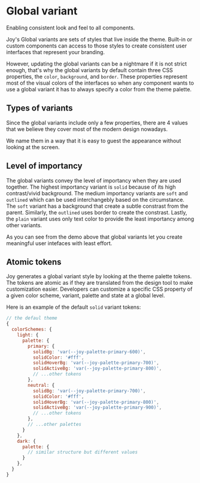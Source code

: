 # Global variant

<p class="description">Enabling consistent look and feel to all components.</p>

<!-- The intention of the page is to describe the overall feature like "what is it?", "what it looks like?", other topics like "The why", "How to customize" etc. should be in another page.  -->

Joy's Global variants are sets of styles that live inside the theme. Built-in or custom components can access to those styles to create consistent user interfaces that represent your branding.

However, updating the global variants can be a nightmare if it is not strict enough, that's why the global variants by default contain three CSS properties, the `color`, `background`, and `border`. These properties represent most of the visual colors of the interfaces so when any component wants to use a global variant it has to always specify a color from the theme palette.

<!-- Add a link to read more detail why we limit to these 3 properties -->

## Types of variants

Since the global variants include only a few properties, there are 4 values that we believe they cover most of the modern design nowadays.

<!-- A demo of buttons, chips, and links with all variants -->

We name them in a way that it is easy to guest the appearance without looking at the screen.

## Level of importancy

The global variants convey the level of importancy when they are used together. The highest importancy variant is `solid` because of its high contrast/vivid background. The medium importancy variants are `soft` and `outlined` which can be used interchangebly based on the circumstance. The `soft` variant has a background that create a subtle constrast from the parent. Similarly, the `outlined` uses border to create the constrast. Lastly, the `plain` variant uses only text color to provide the least importancy among other variants.

<!-- A demo of small UIs that use different components with variants to showcase -->

As you can see from the demo above that global variants let you create meaningful user intefaces with least effort.

## Atomic tokens

Joy generates a global variant style by looking at the theme palette tokens. The tokens are atomic as if they are translated from the design tool to make customization easier. Developers can customize a specific CSS property of a given color scheme, variant, palette and state at a global level.

Here is an example of the default `solid` variant tokens:

```js
// the defaul theme
{
  colorSchemes: {
    light: {
      palette: {
        primary: {
          solidBg: 'var(--joy-palette-primary-600)',
          solidColor: '#fff',
          solidHoverBg: 'var(--joy-palette-primary-700)',
          solidActiveBg: 'var(--joy-palette-primary-800)',
          // ...other tokens
        },
        neutral: {
          solidBg: 'var(--joy-palette-primary-700)',
          solidColor: '#fff',
          solidHoverBg: 'var(--joy-palette-primary-800)',
          solidActiveBg: 'var(--joy-palette-primary-900)',
          // ...other tokens
        },
        // ...other palettes
      }
    },
    dark: {
      palette: {
        // similar structure but different values
      }
    },
  }
}
```

